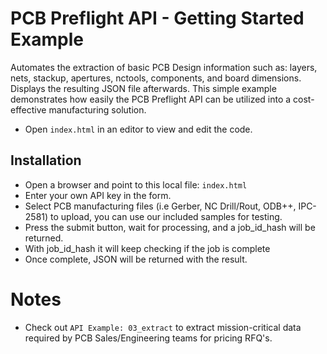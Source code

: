 # PCB Preflight API - Getting Started Example
Automates the extraction of basic PCB Design information such as: layers, nets, stackup, apertures, nctools, components, and board dimensions. Displays the resulting JSON file afterwards.  This simple example demonstrates how easily the PCB Preflight API can be utilized into a cost-effective manufacturing solution. 
* Open `index.html` in an editor to view and edit the code.


## Installation
* Open a browser and point to this local file: `index.html`
* Enter your own API key in the form.
* Select PCB manufacturing files (i.e Gerber, NC Drill/Rout, ODB++, IPC-2581) to upload, you can use our included samples for testing.
* Press the submit button, wait for processing, and a job_id_hash will be returned.
* With job_id_hash it will keep checking if the job is complete
* Once complete, JSON will be returned with the result.

# Notes
* Check out `API Example: 03_extract` to extract mission-critical data required by PCB Sales/Engineering teams for pricing RFQ's.
